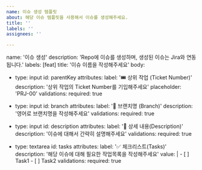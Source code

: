 ```yaml
---
name: 이슈 생성 템플릿
about: 해당 이슈 템플릿을 사용해서 이슈를 생성해주세요.
title: ''
labels: ''
assignees: ''

---
```


name: '이슈 생성'
description: 'Repo에 이슈를 생성하며, 생성된 이슈는 Jira와 연동됩니다.'
labels: [feat]
title: '이슈 이름을 작성해주세요'
body:
  - type: input
    id: parentKey
    attributes:
      label: '🎟️ 상위 작업 (Ticket Number)'
      description: '상위 작업의 Ticket Number를 기입해주세요'
      placeholder: 'PRJ-00'
    validations:
      required: true

  - type: input
    id: branch
    attributes:
      label: '🌳 브랜치명 (Branch)'
      description: '영어로 브랜치명을 작성해주세요'
    validations:
      required: true
      
  - type: input
    id: description
    attributes:
      label: '📝 상세 내용(Description)'
      description: '이슈에 대해서 간략히 설명해주세요'
    validations:
      required: true

  - type: textarea
    id: tasks
    attributes:
      label: '✅ 체크리스트(Tasks)'
      description: '해당 이슈에 대해 필요한 작업목록을 작성해주세요'
      value: |
        - [ ] Task1
        - [ ] Task2
    validations:
      required: true
